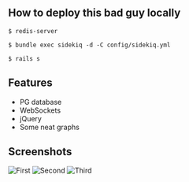 ## How to deploy this bad guy locally

``` $ redis-server ```

``` $ bundle exec sidekiq -d -C config/sidekiq.yml ```

``` $ rails s ```

## Features

* PG database
* WebSockets
* jQuery 
* Some neat graphs 

## Screenshots

![First](/screenshots/1.png?raw=true)
![Second](/screenshots/2.png?raw=true)
![Third](/screenshots/3.png?raw=true)
